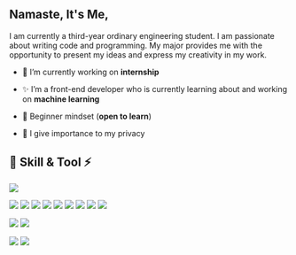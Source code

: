 ## Namaste, It's Me,

I am currently a third-year ordinary engineering student. I am passionate about writing code and programming. My major provides me with the opportunity to present my ideas and express my creativity in my work.</h3>

- 🔭 I’m currently working on **internship**

- ✨ I’m a front-end developer who is currently learning about and working on **machine learning**

- :apple: Beginner mindset (**open to learn**)

- 🗿 I give importance to my privacy

## 🚀 Skill & Tool ⚡

<p align="left">
  <a target="_blank"><img src="https://img.shields.io/badge/Python-FFD43B?style=for-the-badge&logo=python&logoColor=blue"></img></a> 
  
  
  <a target="_blank"><img src="https://img.shields.io/badge/HTML5-E34F26?style=for-the-badge&logo=html5&logoColor=white"></img></a>
  <a target="_blank"><img src="https://img.shields.io/badge/CSS3-1572B6?style=for-the-badge&logo=css3&logoColor=white"></img></a>
  <a target="_blank"><img src="https://img.shields.io/badge/JavaScript-323330?style=for-the-badge&logo=javascript&logoColor=F7DF1E"></img></a>
  <a target="_blank"><img src="https://img.shields.io/badge/React-20232A?style=for-the-badge&logo=react&logoColor=61DAFB"></img></a>
  <a target="_blank"><img src="https://img.shields.io/badge/TypeScript-007ACC?style=for-the-badge&logo=typescript&logoColor=white"></img></a>
  <a target="_blank"><img src="https://img.shields.io/badge/Sass-CC6699?style=for-the-badge&logo=sass&logoColor=white"></img></a>
  <a target="_blank"><img src="https://img.shields.io/badge/Figma-F24E1E?style=for-the-badge&logo=figma&logoColor=white"></img></a>
  <a target="_blank"><img src="https://img.shields.io/badge/blender-%23F5792A.svg?style=for-the-badge&logo=blender&logoColor=white"></img></a>
  <a target="_blank"><img src="https://img.shields.io/badge/Adobe%20Illustrator-FF9A00?style=for-the-badge&logo=adobe%20illustrator&logoColor=white"></img></a>
  
  <a target="_blank"><img src="https://img.shields.io/badge/Raspberry%20Pi-A22846?style=for-the-badge&logo=Raspberry%20Pi&logoColor=white"></img></a>
  <a target="_blank"><img src="https://img.shields.io/badge/Arduino-00979D?style=for-the-badge&logo=Arduino&logoColor=white"></img></a>
  
  <a target="_blank"><img src="https://img.shields.io/badge/Unity-100000?style=for-the-badge&logo=unity&logoColor=white"></img></a>
  <a target="_blank"><img src="https://img.shields.io/badge/scikit_learn-F7931E?style=for-the-badge&logo=scikit-learn&logoColor=white"></img></a>
</p>

